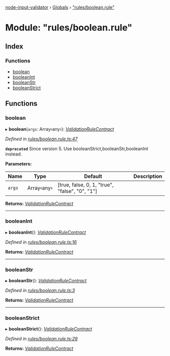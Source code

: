 [node-input-validator](../README.md) › [Globals](../globals.md) › ["rules/boolean.rule"](_rules_boolean_rule_.md)

# Module: "rules/boolean.rule"

## Index

### Functions

* [boolean](_rules_boolean_rule_.md#boolean)
* [booleanInt](_rules_boolean_rule_.md#booleanint)
* [booleanStr](_rules_boolean_rule_.md#booleanstr)
* [booleanStrict](_rules_boolean_rule_.md#booleanstrict)

## Functions

###  boolean

▸ **boolean**(`args`: Array‹any›): *[ValidationRuleContract](../interfaces/_contracts_.validationrulecontract.md)*

*Defined in [rules/boolean.rule.ts:47](https://github.com/bitnbytesio/node-input-validator/blob/952f4ba/src/rules/boolean.rule.ts#L47)*

**`deprecated`** Since version 5.
Use booleanStrict,booleanStr,booleanInt instead.

**Parameters:**

Name | Type | Default | Description |
------ | ------ | ------ | ------ |
`args` | Array‹any› | [true, false, 0, 1, "true", "false", "0", "1"] |   |

**Returns:** *[ValidationRuleContract](../interfaces/_contracts_.validationrulecontract.md)*

___

###  booleanInt

▸ **booleanInt**(): *[ValidationRuleContract](../interfaces/_contracts_.validationrulecontract.md)*

*Defined in [rules/boolean.rule.ts:16](https://github.com/bitnbytesio/node-input-validator/blob/952f4ba/src/rules/boolean.rule.ts#L16)*

**Returns:** *[ValidationRuleContract](../interfaces/_contracts_.validationrulecontract.md)*

___

###  booleanStr

▸ **booleanStr**(): *[ValidationRuleContract](../interfaces/_contracts_.validationrulecontract.md)*

*Defined in [rules/boolean.rule.ts:3](https://github.com/bitnbytesio/node-input-validator/blob/952f4ba/src/rules/boolean.rule.ts#L3)*

**Returns:** *[ValidationRuleContract](../interfaces/_contracts_.validationrulecontract.md)*

___

###  booleanStrict

▸ **booleanStrict**(): *[ValidationRuleContract](../interfaces/_contracts_.validationrulecontract.md)*

*Defined in [rules/boolean.rule.ts:29](https://github.com/bitnbytesio/node-input-validator/blob/952f4ba/src/rules/boolean.rule.ts#L29)*

**Returns:** *[ValidationRuleContract](../interfaces/_contracts_.validationrulecontract.md)*
